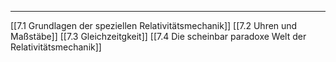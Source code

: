 ***

[[7.1 Grundlagen der speziellen Relativitätsmechanik]]
[[7.2 Uhren und Maßstäbe]]
[[7.3 Gleichzeitgkeit]]
[[7.4 Die scheinbar paradoxe Welt der Relativitätsmechanik]]

